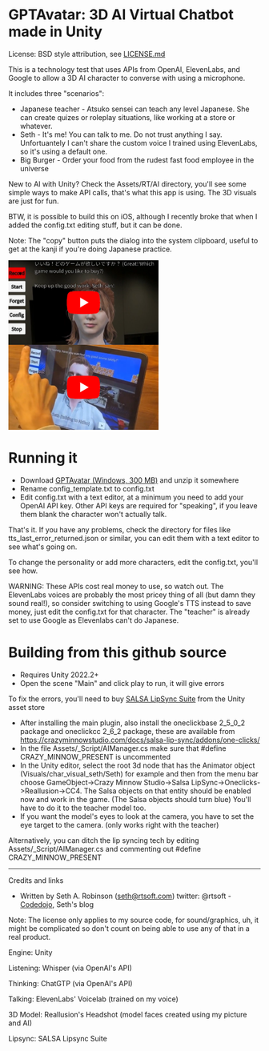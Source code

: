 
# GPTAvatar: 3D AI Virtual Chatbot made in Unity

License:  BSD style attribution, see [LICENSE.md](LICENSE.md)

This is a technology test that uses APIs from OpenAI, ElevenLabs, and Google to allow a 3D AI character to converse with using a microphone.

It includes three "scenarios":

 * Japanese teacher - Atsuko sensei can teach any level Japanese.  She can create quizes or roleplay situations, like working at a store or whatever.
 * Seth - It's me!  You can talk to me.  Do not trust anything I say.  Unfortuantely I can't share the custom voice I trained using ElevenLabs, so it's using a default one.
 * Big Burger - Order your food from the rudest fast food employee in the universe

New to AI with Unity?  Check the Assets/RT/AI directory, you'll see some simple ways to make API calls, that's what this app is using.  The 3D visuals are just for fun.

BTW, it is possible to build this on iOS, although I recently broke that when I added the config.txt editing stuff, but it can be done.

Note:  The "copy" button puts the dialog into the system clipboard, useful to get at the kanji if you're doing Japanese practice.

<a href="https://www.youtube.com/watch?v=2sriENjy-x8"><img align="top" src="Misc/teacher_thumb.png" width=300></a>
<a href="https://www.youtube.com/watch?v=J3aGM1yA6O4"><img align="top" src="Misc/seth_thumb.png" width=300></a>



# Running it

 * Download [GPTAvatar (Windows, 300 MB)](https://www.rtsoft.com/files/GPTAvatar_Windows.zip) and unzip it somewhere
 * Rename config_template.txt to config.txt
 * Edit config.txt with a text editor, at a minimum you need to add your OpenAI API key.  Other API keys are required for "speaking", if you leave them blank the character won't actually talk.
 
 That's it.  If you have any problems, check the directory for files like tts_last_error_returned.json or similar, you can edit them with a text editor to see what's going on.

 To change the personality or add more characters, edit the config.txt, you'll see how.

 WARNING: These APIs cost real money to use, so watch out.  The ElevenLabs voices are probably the most pricey thing of all (but damn they sound real!), so consider switching to using Google's TTS instead to save money, just edit the config.txt for that character. The "teacher" is already set to use Google as Elevenlabs can't do Japanese.



# Building from this github source

* Requires Unity 2022.2+
* Open the scene "Main" and click play to run, it will give errors

To fix the errors, you'll need to buy [SALSA LipSync Suite](https://assetstore.unity.com/packages/tools/animation/salsa-lipsync-suite-148442) from the Unity asset store

* After installing the main plugin, also install the oneclickbase 2_5_0_2 package and oneclickcc 2_6_2 package, these are available from https://crazyminnowstudio.com/docs/salsa-lip-sync/addons/one-clicks/
 * In the file Assets/_Script/AIManager.cs make sure that #define CRAZY_MINNOW_PRESENT is uncommented
 * In the Unity editor, select the root 3d node that has the Animator object (Visuals/char_visual_seth/Seth) for example and then from the menu bar choose GameObject->Crazy Minnow Studio->Salsa LipSync->Oneclicks->Reallusion->CC4.  The Salsa objects on that entity should be enabled now and work in the game.  (The Salsa objects should turn blue) You'll have to do it to the teacher model too.
* If you want the model's eyes to look at the camera, you have to set the eye target to the camera. (only works right with the teacher)

Alternatively, you can ditch the lip syncing tech by editing Assets/_Script/AIManager.cs and commenting out #define CRAZY_MINNOW_PRESENT 

---

Credits and links

- Written by Seth A. Robinson (seth@rtsoft.com) twitter: @rtsoft - [Codedojo](https://www.codedojo.com), Seth's blog

Note:  The license only applies to my source code, for sound/graphics, uh, it might be complicated so don't count on being able to use any of that in a real product.

Engine: Unity

Listening: Whisper (via OpenAI's API)

Thinking: ChatGTP (via OpenAI's API)

Talking: ElevenLabs' Voicelab (trained on my voice)

3D Model: Reallusion's Headshot (model faces created using my picture and AI)

Lipsync: SALSA Lipsync Suite

